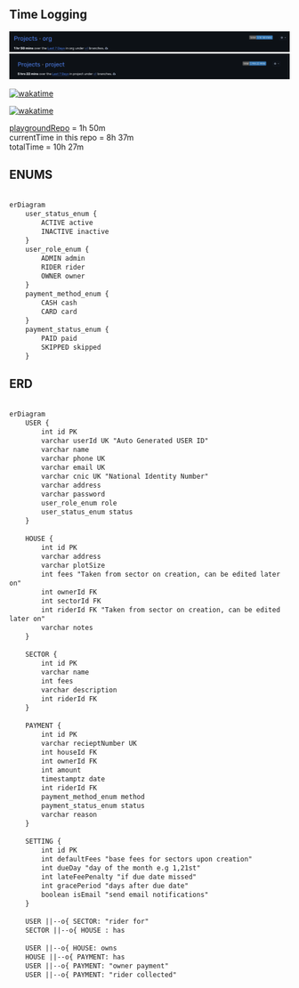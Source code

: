 <!--START_SECTION:waka-->
<!--END_SECTION:waka-->

## Time Logging

![playground repo](image.png)
![current-repo](image-2.png)

[![wakatime](https://wakatime.com/badge/user/436e4a6b-ccd5-49ff-b80f-1e57d59d7ee3/project/ad9d83ad-f56d-4fb8-a3f9-234f4d037069.svg)](https://wakatime.com/badge/user/436e4a6b-ccd5-49ff-b80f-1e57d59d7ee3/project/ad9d83ad-f56d-4fb8-a3f9-234f4d037069)

[![wakatime](https://wakatime.com/badge/user/436e4a6b-ccd5-49ff-b80f-1e57d59d7ee3/project/2111531b-3097-433a-8fe1-332419720db3.svg)](https://wakatime.com/badge/user/436e4a6b-ccd5-49ff-b80f-1e57d59d7ee3/project/2111531b-3097-433a-8fe1-332419720db3)

[playgroundRepo](https://github.com/tauheedbuttt/testing-nx) = 1h 50m  
currentTime in this repo = 8h 37m  
totalTime = 10h 27m

## ENUMS

```mermaid

erDiagram
    user_status_enum {
        ACTIVE active
        INACTIVE inactive
    }
    user_role_enum {
        ADMIN admin
        RIDER rider
        OWNER owner
    }
    payment_method_enum {
        CASH cash
        CARD card
    }
    payment_status_enum {
        PAID paid
        SKIPPED skipped
    }
```

## ERD

```mermaid

erDiagram
    USER {
        int id PK
        varchar userId UK "Auto Generated USER ID"
        varchar name
        varchar phone UK
        varchar email UK
        varchar cnic UK "National Identity Number"
        varchar address
        varchar password
        user_role_enum role
        user_status_enum status
    }

    HOUSE {
        int id PK
        varchar address
        varchar plotSize
        int fees "Taken from sector on creation, can be edited later on"
        int ownerId FK
        int sectorId FK
        int riderId FK "Taken from sector on creation, can be edited later on"
        varchar notes
    }

    SECTOR {
        int id PK
        varchar name
        int fees
        varchar description
        int riderId FK
    }

    PAYMENT {
        int id PK
        varchar recieptNumber UK
        int houseId FK
        int ownerId FK
        int amount
        timestamptz date
        int riderId FK
        payment_method_enum method
        payment_status_enum status
        varchar reason
    }

    SETTING {
        int id PK
        int defaultFees "base fees for sectors upon creation"
        int dueDay "day of the month e.g 1,21st"
        int lateFeePenalty "if due date missed"
        int gracePeriod "days after due date"
        boolean isEmail "send email notifications"
    }

    USER ||--o{ SECTOR: "rider for"
    SECTOR ||--o{ HOUSE : has

    USER ||--o{ HOUSE: owns
    HOUSE ||--o{ PAYMENT: has
    USER ||--o{ PAYMENT: "owner payment"
    USER ||--o{ PAYMENT: "rider collected"
```

